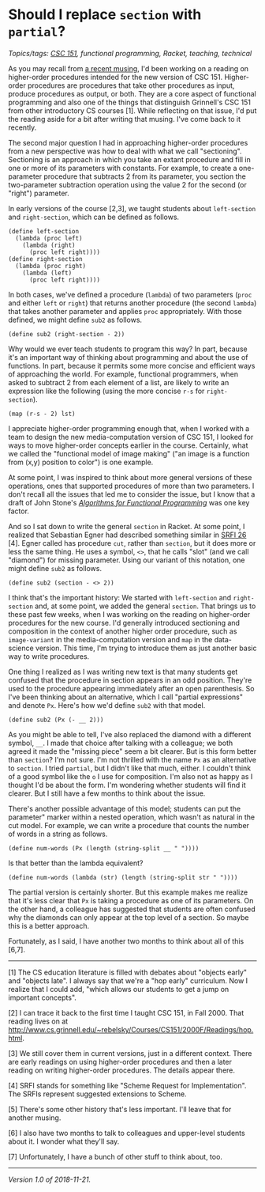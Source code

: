 Should I replace `section` with `partial`?
==========================================

*Topics/tags: [CSC 151](index-151), functional programming, Racket, teaching, technical*

As you may recall from [a recent musing](compose-or-pipe), I'd been
working on a reading on higher-order procedures intended for the new
version of CSC 151.  Higher-order procedures are procedures that take
other procedures as input, produce procedures as output, or both.  They
are a core aspect of functional programming and also one of the things
that distinguish Grinnell's CSC 151 from other introductory CS courses [1].
While reflecting on that issue, I'd put the reading aside for a bit
after writing that musing.  I've come back to it recently.

The second major question I had in approaching higher-order procedures
from a new perspective was how to deal with what we call "sectioning".
Sectioning is an approach in which you take an extant procedure and
fill in one or more of its parameters with constants.  For example,
to create a one-parameter procedure that subtracts 2 from its parameter,
you section the two-parameter subtraction operation using the value 2
for the second (or "right") parameter.

In early versions of the course [2,3], we taught students about
`left-section` and `right-section`, which can be defined as follows.

    (define left-section
      (lambda (proc left)
        (lambda (right)
          (proc left right))))
    (define right-section
      (lambda (proc right)
        (lambda (left)
          (proc left right))))

In both cases, we've defined a procedure (`lambda`) of two parameters
(`proc` and either `left` or `right`) that returns another procedure
(the second `lambda`) that takes another parameter and applies `proc`
appropriately.  With those defined, we might define `sub2` as follows.

    (define sub2 (right-section - 2))

Why would we ever teach students to program this way?  In part, because
it's an important way of thinking about programming and about the use of
functions.  In part, because it permits some more concise and efficient
ways of approaching the world.  For example, functional programmers,
when asked to subtract 2 from each element of a list, are likely to
write an expression like the following (using the more concise `r-s`
for `right-section`).

    (map (r-s - 2) lst)

I appreciate higher-order programming enough that, when I worked with a
team to design the new media-computation version of CSC 151, I looked for
ways to move higher-order concepts earlier in the course.  Certainly,
what we called the "functional model of image making" ("an image is
a function from (x,y) position to color") is one example.

At some point, I was inspired to think about more general versions
of these operations, ones that supported procedures of more than two
parameters.  I don't recall all the issues that led me to consider
the issue, but I know that a draft of John Stone's [_Algorithms for
Functional Programming_](https://www.springer.com/us/book/9783662579688)
was one key factor.

And so I sat down to write the general `section` in Racket.  At some
point, I realized that Sebastian Egner had described something similar
in [SRFI 26](https://srfi.schemers.org/srfi-26/srfi-26.html) [4].  Egner
called has procedure `cut`, rather than `section`, but it does more or
less the same thing.  He uses a symbol, `<>`, that he calls "slot"
(and we call "diamond") for missing parameter.  Using our variant of
this notation, one might define `sub2` as follows.

    (define sub2 (section - <> 2))

I think that's the important history: We started with `left-section`
and `right-section` and, at some point, we added the general `section`.
That brings us to these past few weeks, when I was working on the
reading on higher-order procedures for the new course.  I'd generally
introduced sectioning and composition in the context of another higher
order procedure, such as `image-variant` in the media-computation version
and `map` in the data-science version.  This time, I'm trying to 
introduce them as just another basic way to write procedures.

One thing I realized as I was writing new text is that many students
get confused that the procedure in section appears in an odd position.
They're used to the procedure appearing immediately after an open
parenthesis.  So I've been thinking about an alternative, which I call
"partial expressions" and denote `Px`.  Here's how we'd define
`sub2` with that model.

    (define sub2 (Px (- __ 2)))

As you might be able to tell, I've also replaced the diamond with
a different symbol, `__`.  I made that choice after talking with a
colleague; we both agreed it made the "missing piece" seem a bit clearer.
But is this form better than `section`?  I'm not sure.  I'm not thrilled
with the name `Px` as an alternative to `section`.  I tried `partial`,
but I didn't like that much, either.  I couldn't think of a good symbol
like the `o` I use for composition.  I'm also not as happy as I thought
I'd be about the form.  I'm wondering whether students will find
it clearer.  But I still have a few months to think about the issue.

There's another possible advantage of this model; students can put the
parameter" marker within a nested operation, which wasn't as natural
in the cut model.  For example, we can write a procedure that counts
the number of words in a string as follows.

    (define num-words (Px (length (string-split __ " "))))

Is that better than the lambda equivalent?

    (define num-words (lambda (str) (length (string-split str " "))))

The partial version is certainly shorter.  But this example makes me
realize that it's less clear that `Px` is taking a procedure as one
of its parameters.  On the other hand, a colleague has suggested that
students are often confused why the diamonds can only appear at the
top level of a section.  So maybe this is a better approach.

Fortunately, as I said, I have another two months to think about all
of this [6,7].

---

[1] The CS education literature is filled with debates about "objects early"
and "objects late".  I always say that we're a "hop early" curriculum.  Now
I realize that I could add, "which allows our students to get a jump on
important concepts".

[2] I can trace it back to the first time I taught CSC 151, in Fall 2000.
That reading lives on at <http://www.cs.grinnell.edu/~rebelsky/Courses/CS151/2000F/Readings/hop.html>.

[3] We still cover them in current versions, just in a different context.
There are early readings on using higher-order procedures and then a later
reading on writing higher-order procedures.  The details appear there.

[4] SRFI stands for something like "Scheme Request for Implementation".
The SRFIs represent suggested extensions to Scheme.

[5] There's some other history that's less important.  I'll leave that
for another musing.

[6] I also have two months to talk to colleagues and upper-level students
about it.  I wonder what they'll say.

[7] Unfortunately, I have a bunch of other stuff to think about, too.

---

*Version 1.0 of 2018-11-21.*
